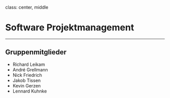 class: center, middle    

# Software Projektmanagement  

---
## Gruppenmitglieder

* Richard Leikam
* André Grellmann
* Nick Friedrich
* Jakob Tissen
* Kevin Gerzen
* Lennard Kuhnke
